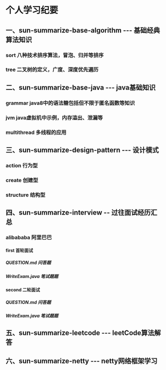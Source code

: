 # 个人学习纪要

## 一、**sun-summarize-base-algorithm --- 基础经典算法知识**
### sort 八种技术排序算法，冒泡、归并等排序
### tree 二叉树的定义，广度、深度优先遍历

## 二、**sun-summarize-base-java --- java基础知识**
### grammar java8中的语法糖包括但不限于匿名函数等知识
### jvm java虚拟机中示例，内存溢出、泄漏等
### multithread 多线程的应用

## 三、**sun-summarize-design-pattern --- 设计模式**
### action 行为型
### create 创建型
### structure 结构型

## 四、**sun-summarize-interview -- 过往面试经历汇总**
### alibababa 阿里巴巴
#### first 首轮面试
##### QUESTION.md 问答题
##### WriteExam.java 笔试题题
#### second 二轮面试
##### QUESTION.md 问答题
##### WriteExam.java 笔试题题

## 五、**sun-summarize-leetcode --- leetCode算法解答**

## 六、**sun-summarize-netty --- netty网络框架学习**
